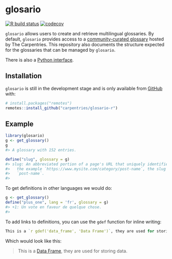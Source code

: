 
<!-- README.md is generated from README.Rmd. Please edit that file -->

# glosario

<!-- badges: start -->

[![R build
status](https://github.com/carpentries/glosario-r/workflows/R-CMD-check/badge.svg)](https://github.com/carpentries/glosario-r/actions)
[![codecov](https://codecov.io/gh/carpentries/glosario-r/branch/master/graph/badge.svg)](https://codecov.io/gh/carpentries/glosario-r)
<!-- badges: end -->

`glosario` allows users to create and retrieve multilingual glossaries.
By default, `glosario` provides access to a [community-curated
glossary](https://github.com/carpentries/glosario) hosted by The
Carpentries. This repository also documents the structure expected for
the glossaries that can be managed by `glosario`.

There is also a [Python
interface](https://glosario.readthedocs.io/en/latest/).

## Installation

`glosario` is still in the development stage and is only available from
[GitHub](https://github.com/) with:

``` r
# install.packages("remotes")
remotes::install_github("carpentries/glosario-r")
```

## Example

``` r
library(glosario)
g <- get_glossary()
g
#> A glossary with 152 entries.

define("slug", glossary = g)
#> slug: An abbreviated portion of a page's URL that uniquely identifies it. In
#>   the example `https://www.mysite.com/category/post-name`, the slug is
#>   `post-name`.
#> 
```

To get definitions in other languages we would do:

``` r
g <- get_glossary()
define("plus_one", lang = 'fr', glossary = g)
#> +1: Un vote en faveur de quelque chose.
#> 
```

To add links to definitions, you can use the `gdef` function for inline
writing:

``` r
This is a `r gdef('data_frame', 'Data Frame')`, they are used for storing data.
```

Which would look like this:

> This is a
> <a href="http://carpentries.org/glossary/en/#data_frame" class="glossary-definition">Data
> Frame</a>, they are used for storing data.
